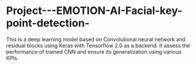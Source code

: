 # Project---EMOTION-AI-Facial-key-point-detection-
This is a deep learning model based on Convolutional neural network and residual blocks using Keras with Tensorflow 2.0 as a backend. It assess the performance of trained CNN and ensure its generalization using various KPIs.
